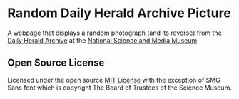 # Random Daily Herald Archive Picture

A [webpage](https://thesciencemuseum.github.io/random-dha-photograph/index.html) that displays a random photograph (and its reverse) from the [Daily Herald Archive](https://collection.sciencemuseumgroup.org.uk/search/collection/daily-herald-archive) at the [National Science and Media Museum](https://www.scienceandmediamuseum.org.uk).

## Open Source License

Licensed under the open source [MIT License](https://github.com/TheScienceMuseum/random-dha-photograph/blob/main/LICENSE) with the exception of SMG Sans font which is copyright The Board of Trustees of the Science Museum. 
